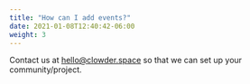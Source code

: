 ```yaml
---
title: "How can I add events?"
date: 2021-01-08T12:40:42-06:00
weight: 3
---
```


Contact us at hello@clowder.space so that we can set up your community/project. 

